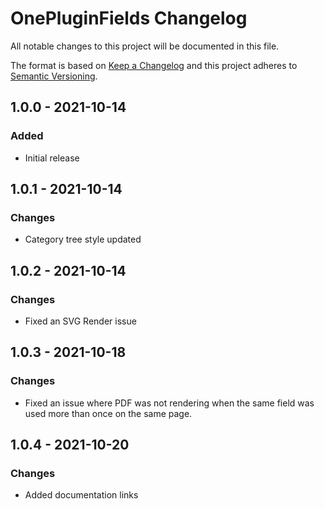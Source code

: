 # OnePluginFields Changelog

All notable changes to this project will be documented in this file.

The format is based on [Keep a Changelog](http://keepachangelog.com/) and this project adheres to [Semantic Versioning](http://semver.org/).

## 1.0.0 - 2021-10-14
### Added
- Initial release

## 1.0.1 - 2021-10-14
### Changes
- Category tree style updated

## 1.0.2 - 2021-10-14
### Changes
- Fixed an SVG Render issue

## 1.0.3 - 2021-10-18
### Changes
- Fixed an issue where PDF was not rendering when the same field was used more than once on the same page.

## 1.0.4 - 2021-10-20
### Changes
- Added documentation links